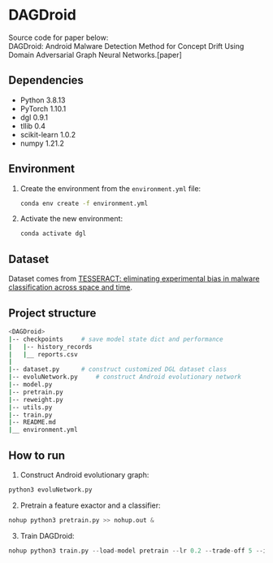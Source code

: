 # DAGDroid
Source code for paper below:   
DAGDroid: Android Malware Detection Method for Concept Drift Using Domain
Adversarial Graph Neural Networks.[paper]


## Dependencies
* Python 3.8.13
* PyTorch 1.10.1
* dgl 0.9.1
* tllib 0.4
* scikit-learn 1.0.2
* numpy 1.21.2

## Environment
1. Create the environment from the `environment.yml` file:
    ```bash
    conda env create -f environment.yml
    ```

2. Activate the new environment:
    ```bash
    conda activate dgl
    ```

## Dataset
Dataset comes from [TESSERACT: eliminating experimental bias in malware classification across space and time](https://dl.acm.org/doi/abs/10.5555/3361338.3361389).

## Project structure
```bash
<DAGDroid>
|-- checkpoints     # save model state dict and performance
|   |-- history_records
|   |__ reports.csv
|
|-- dataset.py      # construct customized DGL dataset class
|-- evoluNetwork.py     # construct Android evolutionary network
|-- model.py
|-- pretrain.py
|-- reweight.py
|-- utils.py
|-- train.py
|-- README.md
|__ environment.yml
```

## How to run
1. Construct Android evolutionary graph:
```python
python3 evoluNetwork.py
```

2. Pretrain a feature exactor and a classifier:
```python
nohup python3 pretrain.py >> nohup.out &
```

3. Train DAGDroid:
```python
nohup python3 train.py --load-model pretrain --lr 0.2 --trade-off 5 --inductive --batch-size 64 --iters-per-epoch 1000 --num-epochs 25 >> nohup.out &
```